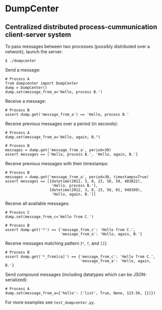 DumpCenter
==========

Centralized distributed process-cummunication client-server system
------------------------------------------------------------------

To pass messages between two processes (possibly distributed over 
a network), launch the server:

    $ ./dumpcenter

Send a message:

    # Process A
    from dumpcenter import DumpCenter
    dump = DumpCenter()
    dump.set(message_from_a='Hello, process B.')

Receive a message:

    # Process B
    assert dump.get('message_from_a') == 'Hello, process B.'

Receive previous messages over a period (in seconds):

    # Process A
    dump.set(message_from_a='Hello, again, B.")

    # Process B
    messages = dump.get('message_from_a', period=30) 
    assert messages == ['Hello, process B.', 'Hello, again, B.']

Receive previous messages with their timestamps:

    # Process B
    messages = dump.get('message_from_a', period=30, timestamps=True)
    assert messages == [[datetime(2012, 3, 8, 23, 56, 59, 483822),
                         'Hello, process B.'],
                        [datetime(2012, 3, 8, 23, 56, 01, 948389), 
                         'Hello, again, B.']]

Receive all available messages:

    # Process C
    dump.set(message_from_c='Hello from C.')

    # Process B
    assert dump.get('*') == {'message_from_c': 'Hello from C.',
                             'message_from_a': 'Hello, again, B.'}

Receive messages matching pattern (`*`, `?`, and `[]`):

    # Process B
    assert dump.get('*_from[ca]') == {'message_from_c': 'Hello from C.',
                                      'message_from_a': 'Hello, again, B.'} 

Send compound messages (including datatypes which can be JSON-serialized):

    # Process A
    dump.set(message_from_a={'hello': ['list', True, None, 123.56, {}]})

For more examples see `test_dumpcenter.py`.
